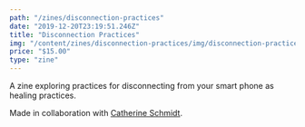 ```yaml
---
path: "/zines/disconnection-practices"
date: "2019-12-20T23:19:51.246Z"
title: "Disconnection Practices"
img: "/content/zines/disconnection-practices/img/disconnection-practices.jpeg"
price: "$15.00"
type: "zine"
---
```


A zine exploring practices for disconnecting from your smart phone as healing practices.

Made in collaboration with <a href="http://cath.land">Catherine Schmidt</a>.


